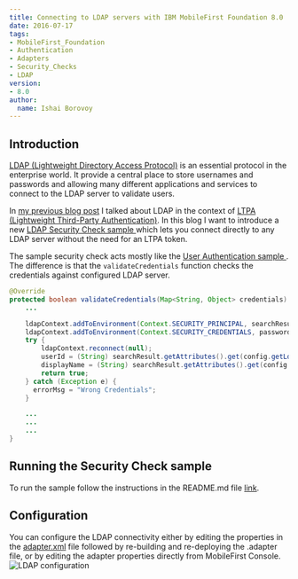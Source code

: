 ```yaml
---
title: Connecting to LDAP servers with IBM MobileFirst Foundation 8.0
date: 2016-07-17
tags:
- MobileFirst_Foundation
- Authentication
- Adapters
- Security_Checks
- LDAP
version:
- 8.0
author:
  name: Ishai Borovoy
---
```


## Introduction
[LDAP (Lightweight Directory Access Protocol)](https://www.wikiwand.com/en/Lightweight_Directory_Access_Protocol) is an essential protocol in the enterprise world. It provide a central place to store usernames and passwords and allowing many different applications and services to connect to the LDAP server to validate users.  

In [my previous blog post]({{site.baseurl}}/blog/2016/04/21/using-ldap-as-user-registry) I talked about LDAP in the context of [LTPA (Lightweight Third-Party Authentication)](https://www.wikiwand.com/en/IBM_Lightweight_Third-Party_Authentication). In this blog I want to introduce a new [LDAP Security Check sample ](https://github.com/mfpdev/ldap-sample) which lets you connect directly to any LDAP server without the need for an LTPA token.

The sample security check acts mostly like the [User Authentication sample ]({{site.baseurl}}/tutorials/en/foundation/8.0/authentication-and-security/user-authentication/security-check/). The difference is that the `validateCredentials` function checks the credentials against configured LDAP server.

```java
@Override
protected boolean validateCredentials(Map<String, Object> credentials) {
    ...

    ldapContext.addToEnvironment(Context.SECURITY_PRINCIPAL, searchResult.getName());
    ldapContext.addToEnvironment(Context.SECURITY_CREDENTIALS, password);
    try {
        ldapContext.reconnect(null);
        userId = (String) searchResult.getAttributes().get(config.getLdapUserAttribute()).get();
        displayName = (String) searchResult.getAttributes().get(config.getLdapNameAttribute()).get();
        return true;
    } catch (Exception e) {
      errorMsg = "Wrong Credentials";
    }

    ...
    ...
    ...
}
```

## Running the Security Check sample
To run the sample follow the instructions in the README.md file [link](https://github.com/mfpdev/ldap-sample/blob/master/readme.md).

## Configuration
You can configure the LDAP connectivity either by editing the properties in the [adapter.xml](https://github.com/mfpdev/ldap-sample/blob/master/src/main/adapter-resources/adapter.xml) file followed by re-building and re-deploying the .adapter file, or by editing the adapter properties directly from MobileFirst Console.
![LDAP configuration]({{site.baseurl}}/assets/blog/2016-07-17-connecting-to-LDAP-with-ibm-mobilefirst-foundation/ldap-configuration.png)
